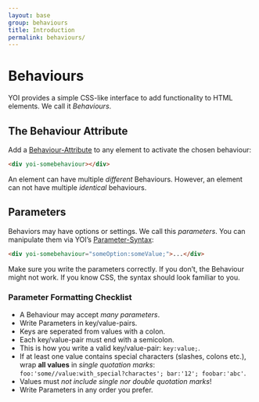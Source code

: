 ```yaml
---
layout: base
group: behaviours
title: Introduction
permalink: behaviours/
---
```


# Behaviours

<p class="intro">YOI provides a simple CSS-like interface to add functionality to HTML elements. We call it <i>Behaviours</i>.</p>

## The Behaviour Attribute

Add a [Behaviour-Attribute](/glossary) to any element to activate the chosen behaviour:

```html
<div yoi-somebehaviour></div>
```

<p class="hint hint--negative">An element can have multiple <i>different</i> Behaviours. However, an element can not have multiple <i>identical</i> behaviours.</p>

## Parameters

Behaviors may have options or settings. We call this *parameters*. You can manipulate them via YOI’s [Parameter-Syntax](/glossary):

```html
<div yoi-somebehaviour="someOption:someValue;">...</div>
```

<p class="hint hint--primary">Make sure you write the parameters correctly. If you don’t, the Behaviour might not work. If you know CSS, the syntax should look familiar to you.</p>

### Parameter Formatting Checklist

* A Behaviour may accept _many parameters_.
* Write Parameters in key/value-pairs.
* Keys are seperated from values with a colon.
* Each key/value-pair must end with a semicolon.
* This is how you write a valid key/value-pair: `key:value;`.
* If at least one value contains special characters (slashes, colons etc.), wrap **all values** in _single quotation marks_: `foo:'some//value:with_special?charactes'; bar:'12'; foobar:'abc'`. 
* Values must _not include single nor double quotation marks_!
* Write Parameters in any order you prefer.